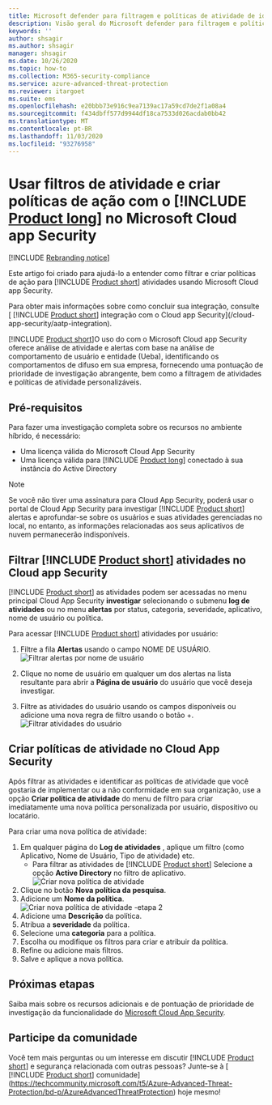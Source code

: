 ```yaml
---
title: Microsoft defender para filtragem e políticas de atividade de identidade no Microsoft Cloud App Security
description: Visão geral do Microsoft defender para filtragem e políticas de atividade de identidade com Microsoft Cloud App Security.
keywords: ''
author: shsagir
ms.author: shsagir
manager: shsagir
ms.date: 10/26/2020
ms.topic: how-to
ms.collection: M365-security-compliance
ms.service: azure-advanced-threat-protection
ms.reviewer: itargoet
ms.suite: ems
ms.openlocfilehash: e20bbb73e916c9ea7139ac17a59cd7de2f1a08a4
ms.sourcegitcommit: f434dbff577d9944df18ca7533d026acdab0bb42
ms.translationtype: MT
ms.contentlocale: pt-BR
ms.lasthandoff: 11/03/2020
ms.locfileid: "93276958"
---
```

# <a name="use-activity-filters-and-create-action-policies-with-product-long-in-microsoft-cloud-app-security"></a>Usar filtros de atividade e criar políticas de ação com o [!INCLUDE [Product long](includes/product-long.md)] no Microsoft Cloud app Security

[!INCLUDE [Rebranding notice](includes/rebranding.md)]

Este artigo foi criado para ajudá-lo a entender como filtrar e criar políticas de ação para [!INCLUDE [Product short](includes/product-short.md)] atividades usando Microsoft Cloud app Security.

Para obter mais informações sobre como concluir sua integração, consulte [ [!INCLUDE [Product short](includes/product-short.md)] integração com o Cloud app Security](/cloud-app-security/aatp-integration).

[!INCLUDE [Product short](includes/product-short.md)]O uso do com o Microsoft Cloud app Security oferece análise de atividade e alertas com base na análise de comportamento de usuário e entidade (Ueba), identificando os comportamentos de difuso em sua empresa, fornecendo uma pontuação de prioridade de investigação abrangente, bem como a filtragem de atividades e políticas de atividade personalizáveis.

## <a name="prerequisites"></a>Pré-requisitos

Para fazer uma investigação completa sobre os recursos no ambiente híbrido, é necessário:

- Uma licença válida do Microsoft Cloud App Security
- Uma licença válida para [!INCLUDE [Product long](includes/product-long.md)] conectado à sua instância do Active Directory

>[!NOTE]
>Se você não tiver uma assinatura para Cloud App Security, poderá usar o portal de Cloud App Security para investigar [!INCLUDE [Product short](includes/product-short.md)] alertas e aprofundar-se sobre os usuários e suas atividades gerenciadas no local, no entanto, as informações relacionadas aos seus aplicativos de nuvem permanecerão indisponíveis.

## <a name="filter-product-short-activities-in-cloud-app-security"></a>Filtrar [!INCLUDE [Product short](includes/product-short.md)] atividades no Cloud app Security

[!INCLUDE [Product short](includes/product-short.md)] as atividades podem ser acessadas no menu principal Cloud App Security **investigar** selecionando o submenu **log de atividades** ou no menu **alertas** por status, categoria, severidade, aplicativo, nome de usuário ou política.

Para acessar [!INCLUDE [Product short](includes/product-short.md)] atividades por usuário:

1. Filtre a fila **Alertas** usando o campo NOME DE USUÁRIO.
    ![Filtrar alertas por nome de usuário](media/mcas-alerts-queue.png)
1. Clique no nome de usuário em qualquer um dos alertas na lista resultante para abrir a **Página de usuário** do usuário que você deseja investigar.

1. Filtre as atividades do usuário usando os campos disponíveis ou adicione uma nova regra de filtro usando o botão +.
    ![Filtrar atividades do usuário](media/mcas-activity-filter.png)

## <a name="create-activity-policies-in-cloud-app-security"></a>Criar políticas de atividade no Cloud App Security

Após filtrar as atividades e identificar as políticas de atividade que você gostaria de implementar ou a não conformidade em sua organização, use a opção **Criar política de atividade** do menu de filtro para criar imediatamente uma nova política personalizada por usuário, dispositivo ou locatário.

Para criar uma nova política de atividade:

1. Em qualquer página do **Log de atividades** , aplique um filtro (como Aplicativo, Nome de Usuário, Tipo de atividade) etc.
    - Para filtrar as atividades de [!INCLUDE [Product short](includes/product-short.md)] Selecione a opção **Active Directory** no filtro de aplicativo.
    ![Criar nova política de atividade](media/mcas-create-new-policy.png)
1. Clique no botão **Nova política da pesquisa**.
1. Adicione um **Nome da política**.
    ![Criar nova política de atividade -etapa 2](media/mcas-create-policy.png)
1. Adicione uma **Descrição** da política.
1. Atribua a **severidade** da política.
1. Selecione uma **categoria** para a política.
1. Escolha ou modifique os filtros para criar e atribuir da política.
1. Refine ou adicione mais filtros.
1. Salve e aplique a nova política.

## <a name="next-steps"></a>Próximas etapas

Saiba mais sobre os recursos adicionais e de pontuação de prioridade de investigação da funcionalidade do [Microsoft Cloud App Security](/cloud-app-security/).

## <a name="join-the-community"></a>Participe da comunidade

Você tem mais perguntas ou um interesse em discutir [!INCLUDE [Product short](includes/product-short.md)] e segurança relacionada com outras pessoas? Junte-se à [ [!INCLUDE [Product short](includes/product-short.md)] comunidade](https://techcommunity.microsoft.com/t5/Azure-Advanced-Threat-Protection/bd-p/AzureAdvancedThreatProtection) hoje mesmo!